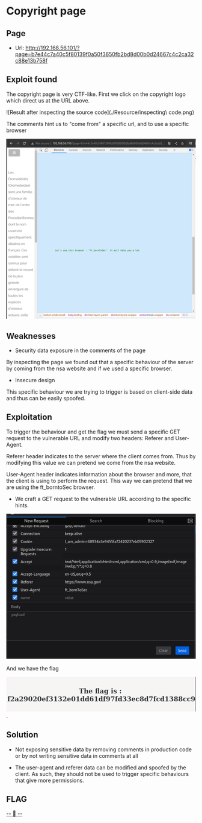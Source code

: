 # Copyright page

## Page

* Url: http://192.168.56.101/?page=b7e44c7a40c5f80139f0a50f3650fb2bd8d00b0d24667c4c2ca32c88e13b758f

## Exploit found

The copyright page is very CTF-like. First we click on the copyright logo which direct us at the URL above.

![Result after inspecting the source code](./Resource/inspecting\ code.png)

The comments hint us to "come from" a specific url, and to use a specific browser

![Second hint](./Resource/hint2.png)

## Weaknesses

* Security data exposure in the comments of the page

By inspecting the page we found out that a specific behaviour of the server by coming from the nsa website and if we used a specific browser.

* Insecure design

This specific behaviour we are trying to trigger is based on client-side data and thus can be easily spoofed.

## Exploitation

To trigger the behaviour and get the flag we must send a specific GET request to the vulnerable URL and modify two headers: Referer and User-Agent.

Referer header indicates to the server where the client comes from. Thus by modifying this value we can pretend we come from the nsa website.

User-Agent header indicates information about the browser and more, that the client is using to perform the request. This way we can pretend that we are using the ft_borntoSec browser.

* We craft a GET request to the vulnerable URL according to the specific hints.

![Editing the GET request according to the hints](./Resource/3-Request.png)

And we have the flag

![Proof of flag](./Resource/4-Res.png).

## Solution

* Not exposing sensitive data by removing comments in production code or by not writing sensitive data in comments at all

* The user-agent and referer data can be modified and spoofed by the client. As such, they should not be used to trigger specific behaviours that give more permissions.


## FLAG

[-- 🌱 --][2]

[2]: ./flag.txt

